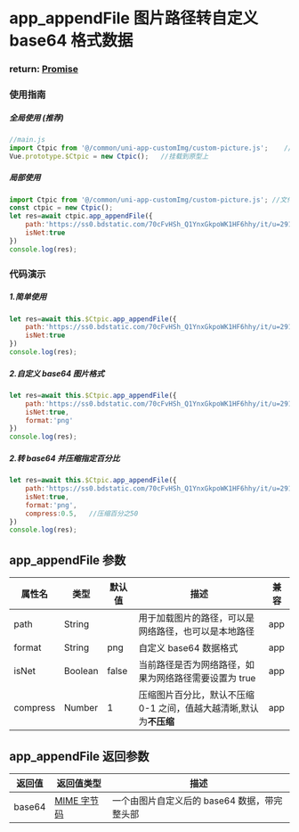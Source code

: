 # app_appendFile 图片路径转自定义 base64 格式数据

### return: [Promise](https://developer.mozilla.org/en-US/docs/Web/JavaScript/Reference/Global_Objects/Promise)

### 使用指南

##### 全局使用 (推荐)

```javaScript
//main.js
import Ctpic from '@/common/uni-app-customImg/custom-picture.js';    //文件路径请换成本地路径
Vue.prototype.$Ctpic = new Ctpic();   //挂载到原型上
```

##### 局部使用

```javaScript
import Ctpic from '@/common/uni-app-customImg/custom-picture.js'; //文件路径请换成本地路径
const ctpic = new Ctpic();
let res=await ctpic.app_appendFile({
    path:'https://ss0.bdstatic.com/70cFvHSh_Q1YnxGkpoWK1HF6hhy/it/u=2919384842,1326281698&fm=11&gp=0.jpg',
    isNet:true
})
console.log(res);
```

### 代码演示

##### 1.简单使用

```javaScript
let res=await this.$Ctpic.app_appendFile({
    path:'https://ss0.bdstatic.com/70cFvHSh_Q1YnxGkpoWK1HF6hhy/it/u=2919384842,1326281698&fm=11&gp=0.jpg',
    isNet:true
})
console.log(res);
```

##### 2.自定义 base64 图片格式

```javaScript
let res=await this.$Ctpic.app_appendFile({
    path:'https://ss0.bdstatic.com/70cFvHSh_Q1YnxGkpoWK1HF6hhy/it/u=2919384842,1326281698&fm=11&gp=0.jpg',
    isNet:true,
    format:'png'
})
console.log(res);
```

##### 2.转 base64 并压缩指定百分比

```javaScript
let res=await this.$Ctpic.app_appendFile({
    path:'https://ss0.bdstatic.com/70cFvHSh_Q1YnxGkpoWK1HF6hhy/it/u=2919384842,1326281698&fm=11&gp=0.jpg',
    isNet:true,
    format:'png',
    compress:0.5,   //压缩百分之50
})
console.log(res);
```

## <div id="FunParams">app_appendFile 参数</div>

| 属性名   | 类型    | 默认值 | 描述                                                               | 兼容 |
| -------- | ------- | ------ | ------------------------------------------------------------------ | ---- |
| path     | String  |        | 用于加载图片的路径，可以是网络路径，也可以是本地路径               | app  |
| format   | String  | png    | 自定义 base64 数据格式                                             | app  |
| isNet    | Boolean | false  | 当前路径是否为网络路径，如果为网络路径需要设置为 true              | app  |
| compress | Number  | 1      | 压缩图片百分比，默认不压缩 0-1 之间，值越大越清晰,默认为**不压缩** | app  |

## <div id="app_appendFileCallback">app_appendFile 返回参数</div>

| 返回值 | 返回值类型                                                            | 描述                                         |
| ------ | --------------------------------------------------------------------- | -------------------------------------------- |
| base64 | [MIME 字节码](https://baike.baidu.com/item/base64/8545775?fr=aladdin) | 一个由图片自定义后的 base64 数据，带完整头部 |
